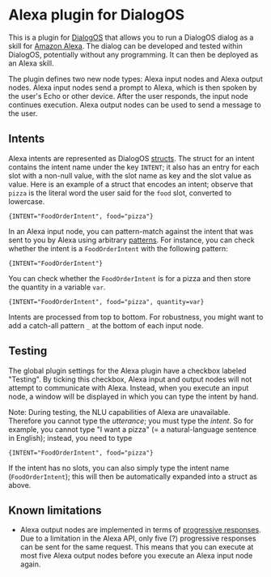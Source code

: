 # Alexa plugin for DialogOS

This is a plugin for [DialogOS](https://www.dialogos.app/) that allows you to run a DialogOS dialog as a skill for [Amazon Alexa](https://en.wikipedia.org/wiki/Amazon_Alexa). The dialog can be developed and tested within DialogOS, potentially without any programming. It can then be deployed as an Alexa skill.

The plugin defines two new node types: Alexa input nodes and Alexa output nodes. Alexa input nodes send a prompt to Alexa, which is then spoken by the user's Echo or other device. After the user responds, the input node continues execution. Alexa output nodes can be used to send a message to the user.

## Intents

Alexa intents are represented as DialogOS [structs](https://github.com/dialogos-project/dialogos/wiki/Expressions). The struct for an intent contains the intent name under the key `INTENT`; it also has an entry for each slot with a non-null value, with the slot name as key and the slot value as value. Here is an example of a struct that encodes an intent; observe that `pizza` is the literal word the user said for the `food` slot, converted to lowercase.

```
{INTENT="FoodOrderIntent", food="pizza"}
```

In an Alexa input node, you can pattern-match against the intent that was sent to you by Alexa using arbitrary [patterns](https://github.com/dialogos-project/dialogos/wiki/Patterns). For instance, you can check whether the intent is a `FoodOrderIntent` with the following pattern:

```
{INTENT="FoodOrderIntent"}
```

You can check whether the `FoodOrderIntent` is for a pizza and then store the quantity in a variable `var`.

```
{INTENT="FoodOrderIntent", food="pizza", quantity=var}
```

Intents are processed from top to bottom. For robustness, you might want to add a catch-all pattern `_` at the bottom of each input node.




## Testing

The global plugin settings for the Alexa plugin have a checkbox labeled "Testing". By ticking this checkbox, Alexa input and output nodes will not attempt to communicate with Alexa. Instead, when you execute an input node, a window will be displayed in which you can type the intent by hand.

Note: During testing, the NLU capabilities of Alexa are unavailable. Therefore you cannot type the  _utterance_; you must type the _intent_. So for example, you cannot type "I want a pizza" (= a natural-language sentence in English); instead, you need to type

```
{INTENT="FoodOrderIntent", food="pizza"}
```

If the intent has no slots, you can also simply type the intent name (`FoodOrderIntent`); this will then be automatically expanded into a struct as above.

## Known limitations

* Alexa output nodes are implemented in terms of [progressive responses](https://developer.amazon.com/de/docs/custom-skills/send-the-user-a-progressive-response.html). Due to a limitation in the Alexa API, only five (?) progressive responses can be sent for the same request. This means that you can execute at most five Alexa output nodes before you execute an Alexa input node again.




